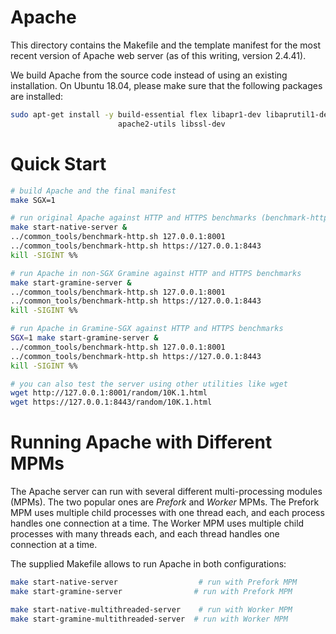 # Apache

This directory contains the Makefile and the template manifest for the most
recent version of Apache web server (as of this writing, version 2.4.41).

We build Apache from the source code instead of using an existing installation.
On Ubuntu 18.04, please make sure that the following packages are installed:
```sh
sudo apt-get install -y build-essential flex libapr1-dev libaprutil1-dev libpcre2-dev \
                        apache2-utils libssl-dev
```

# Quick Start

```sh
# build Apache and the final manifest
make SGX=1

# run original Apache against HTTP and HTTPS benchmarks (benchmark-http.sh, uses ab)
make start-native-server &
../common_tools/benchmark-http.sh 127.0.0.1:8001
../common_tools/benchmark-http.sh https://127.0.0.1:8443
kill -SIGINT %%

# run Apache in non-SGX Gramine against HTTP and HTTPS benchmarks
make start-gramine-server &
../common_tools/benchmark-http.sh 127.0.0.1:8001
../common_tools/benchmark-http.sh https://127.0.0.1:8443
kill -SIGINT %%

# run Apache in Gramine-SGX against HTTP and HTTPS benchmarks
SGX=1 make start-gramine-server &
../common_tools/benchmark-http.sh 127.0.0.1:8001
../common_tools/benchmark-http.sh https://127.0.0.1:8443
kill -SIGINT %%

# you can also test the server using other utilities like wget
wget http://127.0.0.1:8001/random/10K.1.html
wget https://127.0.0.1:8443/random/10K.1.html
```

# Running Apache with Different MPMs

The Apache server can run with several different multi-processing modules
(MPMs). The two popular ones are *Prefork* and *Worker* MPMs. The Prefork
MPM uses multiple child processes with one thread each, and each process
handles one connection at a time. The Worker MPM uses multiple child processes
with many threads each, and each thread handles one connection at a time.

The supplied Makefile allows to run Apache in both configurations:
```sh
make start-native-server                  # run with Prefork MPM
make start-gramine-server                # run with Prefork MPM

make start-native-multithreaded-server    # run with Worker MPM
make start-gramine-multithreaded-server  # run with Worker MPM
```
